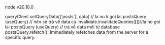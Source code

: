 node v20.10.0

queryClient.setQueryData(['posts'], data) // la no k goi lai postsQuery (useQuery) // nên sẻ trả về data củ
invalidate.invalidateQueries([])//la no goi lai postsQuery (useQuery) // trả về data mới từ database
postsQuery.refetch(): Immediately refetches data from the server for a specific query.
